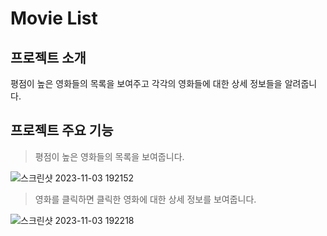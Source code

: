 # Movie List

## 프로젝트 소개

평점이 높은 영화들의 목록을 보여주고 각각의 영화들에 대한 상세 정보들을 알려줍니다.

## 프로젝트 주요 기능

> 평점이 높은 영화들의 목록을 보여줍니다.

![스크린샷 2023-11-03 192152](https://github.com/top-chaser/sogang-university/assets/119842443/e59955f2-6088-471c-a8ed-488011bf4e42)

> 영화를 클릭하면 클릭한 영화에 대한 상세 정보를 보여줍니다.

![스크린샷 2023-11-03 192218](https://github.com/top-chaser/sogang-university/assets/119842443/4be92655-a7ee-48c9-a6b1-7001ddb5d62b)
